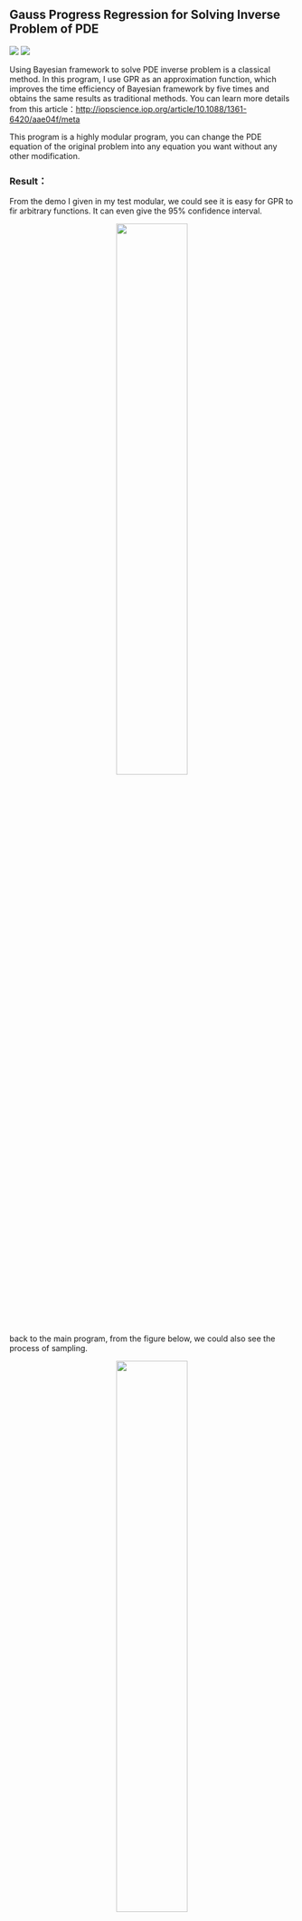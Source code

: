 ﻿## Gauss Progress Regression for Solving Inverse Problem of PDE
![](https://img.shields.io/badge/language-matlab-red.svg) 
![](https://img.shields.io/badge/license-MIT-000000.svg)


Using Bayesian framework to solve PDE inverse problem is a classical method. In this program, I use GPR as an approximation function, which improves the time efficiency of Bayesian framework by five times and obtains the same results as traditional methods. You can learn more details from this article：http://iopscience.iop.org/article/10.1088/1361-6420/aae04f/meta

This program is a highly modular program, you can change the PDE equation of the original problem into any equation you want without any other modification.

### Result：
From the demo I given in my test modular, we could see it is easy for GPR to fir arbitrary functions. It can even give the 95% confidence interval.
<div align=center>
<img src="https://img-blog.csdnimg.cn/20181119112810600.jpg" width=50% height=50% /> 
</div align>

back to the main program, from the figure below, we could also see the process of sampling.
<div align=center>
<img src="https://img-blog.csdnimg.cn/20181119113656957.jpg" width=50% height=50% /> 
</div align>
the reslut for the distribution of parameters are here:
<div align=center>
<img src="https://img-blog.csdnimg.cn/2018111911384324.jpg" width=50% height=50% /> 
</div lign>

### Usage
 you can use regAndPre function to implement my program.

a. When there is no parameter, the first part is to provide data for training, and it needs to solve many times PDE.
```	
regAndPre()
```	
b. When there is a parameter, second parts are executed to transform between the matrix and the vector.

c. when there are 5 parameters , third parts perform and get the observation vector.
```	
regAndPre(x0,y0,yadta,A,Hyp)
```	
when you need to use your own pde, you need only change the ThomasAlgorithm.m and DYakonov_DiffMethod.m program. You should pay attention to the data frame for the input and output.

### Dependencies
1. GP
2.  MCMC

those are useful in matlab toolbox 

### Reference
[Bayesian approach to a nonlinear inverse problem for a time-space fractional diffusion equation](http://iopscience.iop.org/article/10.1088/1361-6420/aae04f/meta)
